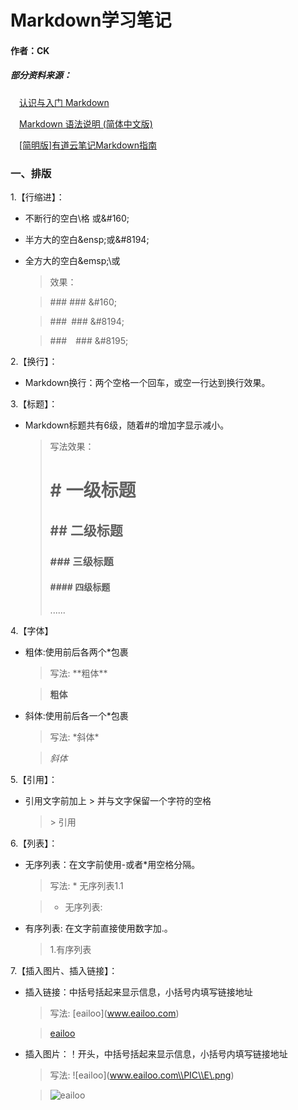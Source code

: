 # **Markdown学习笔记**
####  作者：CK
##### *部分资料来源：*
&#8195;[认识与入门 Markdown](https://sspai.com/post/25137)

&#8195;[Markdown 语法说明 (简体中文版)](http://www.appinn.com/markdown/)

&#8195;[[简明版]有道云笔记Markdown指南](http://note.youdao.com/iyoudao/?p=2411&vendor=unsilent14)

### 一、排版

1.【行缩进】：

* 不断行的空白\格&nbsp;或\&#160;

* 半方大的空白\&ensp;或\&#8194;

* 全方大的空白\&emsp;\或&#8195;

    > 效果：
    
    > ###&#160;### \&#160;

    > ###&#8194;### \&#8194;

    > ###&#8195;### \&#8195;


2.【换行】：

* Markdown换行：两个空格一个回车，或空一行达到换行效果。

3.【标题】：

* Markdown标题共有6级，随着#的增加字显示减小。
    > 写法效果：
    > # # 一级标题
    > ## ## 二级标题
    > ### ### 三级标题
    > #### #### 四级标题
    > ......

4.【字体】
* 粗体:使用前后各两个*包裹

    >写法: \*\*粗体\*\*  
    
    > **粗体**

* 斜体:使用前后各一个*包裹

    >写法: \*斜体\* 
    
    > *斜体*

5.【引用】：
* 引用文字前加上 > 并与文字保留一个字符的空格

    > \> 引用

6.【列表】：
* 无序列表：在文字前使用-或者*用空格分隔。

    >写法: \* 无序列表1.1  
    
    > - 无序列表: 
* 有序列表: 在文字前直接使用数字加.。
    > 1.有序列表

7.【插入图片、插入链接】：
* 插入链接：中括号括起来显示信息，小括号内填写链接地址
    > 写法: \[eailoo](www.eailoo.com)  

    > [eailoo](www.eailoo.com) 
* 插入图片：！开头，中括号括起来显示信息，小括号内填写链接地址
    > 写法: \![eailoo]\(www.eailoo.com\\PIC\\E\.png)

    > ![eailoo](www.eailoo.com\PIC\E.png)    
    




    




